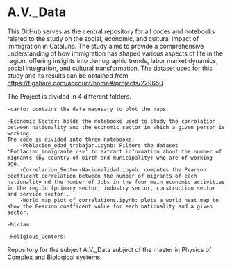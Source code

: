 # A.V._Data

This GitHub serves as the central repository for all codes and notebooks related to the study on the social, economic, and cultural impact of immigration in Cataluña. The study aims to provide a comprehensive understanding of how immigration has shaped various aspects of life in the region, offering insights into demographic trends, labor market dynamics, social integration, and cultural transformation. The dataset used for this study and its results can be obtained from https://figshare.com/account/home#/projects/229650.

The Project is divided in 4 different folders.

	-carto: contains the data necesary to plot the maps.

	-Economic_Sector: holds the notebooks used to study the correlation between nationality and the economic sector in which a given person is working.
	The code is divided into three notebooks:
		·Poblacion_edad_trabajar.ipynb: Filters the dataset 'Poblacion_inmigrante.csv' to extract information about the number of migrants (by country of birth and municipality) who are of working age.
		·Correlacion_Sector-Nacionalidad.ipynb: computes the Pearson coefficent correlation between the number of migrants of each nationality nd the number of Jobs in the four main economic activities in the región (primary sector, industry sector, construction sector and service sector).
		·World_map_plot_of_correlations.ipynb: plots a world heat map to show the Pearson coefficent value for each nationality and a given sector.

	-Miriam:

	-Religious_Centers:


Repository for the subject A.V._Data subject of the master in Physics of Complex and Biological systems.

